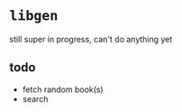 # `libgen`

still super in progress, can't do anything yet

## todo

- fetch random book(s)
- search
